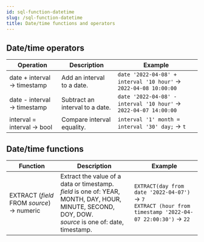 ```yaml
---
id: sql-function-datetime
slug: /sql-function-datetime
title: Date/time functions and operators
---
```




## Date/time operators

| Operation | Description | Example |
| ----------- | ----------- | ----------- |
| date + interval → timestamp | Add an interval to a date. | `date '2022-04-08' + interval '10 hour'` → `2022-04-08 10:00:00` |
| date - interval → timestamp | Subtract an interval to a date. | `date '2022-04-08' - interval '10 hour'` → `2022-04-07 14:00:00` |
| interval = interval → bool | Compare interval equality. | `interval '1' month = interval '30' day;` → `t` |

## Date/time functions

|Function|Description|Example|
|---|---|---|
| EXTRACT (*field* FROM *source*) → numeric |Extract the value of a data or timestamp. <br /> *field* is one of: YEAR, MONTH, DAY, HOUR, MINUTE, SECOND, DOY, DOW. <br /> *source* is one of: date,  timestamp.|`EXTRACT(day from date '2022-04-07')` → `7` <br /> `EXTRACT (hour from timestamp '2022-04-07 22:00:30')` → `22`|